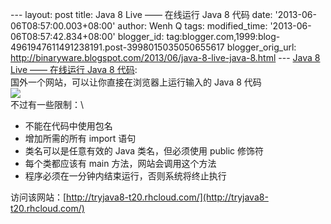 --- layout: post title: Java 8 Live —— 在线运行 Java 8 代码 date:
'2013-06-06T08:57:00.003+08:00' author: Wenh Q tags: modified\_time:
'2013-06-06T08:57:42.834+08:00' blogger\_id:
tag:blogger.com,1999:blog-4961947611491238191.post-3998015035050655617
blogger\_orig\_url:
http://binaryware.blogspot.com/2013/06/java-8-live-java-8.html --- [Java
8 Live —— 在线运行 Java 8
代码](http://www.oschina.net/news/41156/java-8-live): \
国外一个网站，可以让你直接在浏览器上运行输入的 Java 8 代码\
![](http://static.oschina.net/uploads/space/2013/0606/063608_2Leq_12.png)\
不过有一些限制：\

-   不能在代码中使用包名
-   增加所需的所有 import 语句
-   类名可以是任意有效的 Java 类名，但必须使用 public 修饰符
-   每个类都应该有 main 方法，网站会调用这个方法
-   程序必须在一分钟内结束运行，否则系统将终止执行

访问该网站：[http://tryjava8-t20.rhcloud.com/](http://tryjava8-t20.rhcloud.com/)
